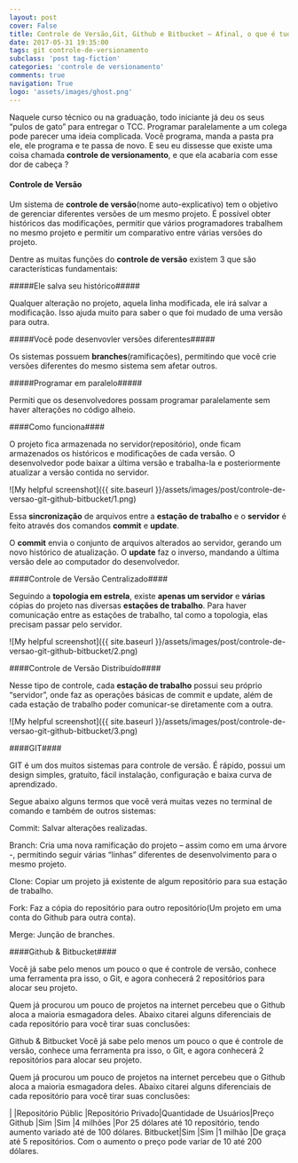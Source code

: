 ```yaml
---
layout: post
cover: False
title: Controle de Versão,Git, Github e Bitbucket – Afinal, o que é tudo isso ?
date: 2017-05-31 19:35:00
tags: git controle-de-versionamento
subclass: 'post tag-fiction'
categories: 'controle de versionamento'
comments: true
navigation: True
logo: 'assets/images/ghost.png'
---
```


Naquele curso técnico ou na graduação, todo iniciante já deu os seus “pulos de gato” para entregar o TCC. Programar paralelamente a um colega pode parecer uma ideia complicada. Você programa, manda a pasta pra ele, ele programa e te passa de novo. E seu eu dissesse que existe uma coisa chamada **controle de versionamento**, e que ela acabaria com esse dor de cabeça ?

#### Controle de Versão ####

Um sistema de **controle de versão**(nome auto-explicativo) tem o objetivo de gerenciar diferentes versões de um mesmo projeto. É possível obter históricos das modificações, permitir que vários programadores trabalhem no mesmo projeto e permitir um comparativo entre várias versões do projeto.

Dentre as muitas funções do **controle de versão** existem 3 que são características fundamentais:

#####Ele salva seu histórico#####

Qualquer alteração no projeto, aquela linha modificada, ele irá salvar a modificação. Isso ajuda muito para saber o que foi mudado de uma versão para outra.

#####Você pode desenvovler versões diferentes#####

Os sistemas possuem **branches**(ramificações), permitindo que você crie versões diferentes do mesmo sistema sem afetar outros.

#####Programar em paralelo#####

Permiti que os desenvolvedores possam programar paralelamente sem haver alterações no código alheio.

####Como funciona####

O projeto fica armazenada no servidor(repositório), onde ficam armazenados os históricos e modificações de cada versão. O desenvolvedor pode baixar a última versão e trabalha-la e posteriormente atualizar a versão contida no servidor.

![My helpful screenshot]({{ site.baseurl }}/assets/images/post/controle-de-versao-git-github-bitbucket/1.png)

Essa **sincronização** de arquivos entre a **estação de trabalho** e o **servidor** é feito através dos comandos **commit** e **update**.

O **commit** envia o conjunto de arquivos alterados ao servidor, gerando um novo histórico de atualização. O **update** faz o inverso, mandando a última versão dele ao computador do desenvolvedor.

####Controle de Versão Centralizado####

Seguindo a **topologia em estrela**, existe **apenas um servidor** e **várias** cópias do projeto nas diversas **estações de trabalho**. Para haver comunicação entre as estações de trabalho, tal como a topologia, elas precisam passar pelo servidor.

![My helpful screenshot]({{ site.baseurl }}/assets/images/post/controle-de-versao-git-github-bitbucket/2.png)

####Controle de Versão Distribuído####

Nesse tipo de controle, cada **estação de trabalho** possui seu próprio “servidor”, onde faz as operações básicas de commit e update, além de cada estação de trabalho poder comunicar-se diretamente com a outra.

![My helpful screenshot]({{ site.baseurl }}/assets/images/post/controle-de-versao-git-github-bitbucket/3.png)

####GIT####

GIT é um dos muitos sistemas para controle de versão. É rápido, possui um design simples, gratuito, fácil instalação, configuração e baixa curva de aprendizado.

Segue abaixo alguns termos que você verá muitas vezes no terminal de comando e também de outros sistemas:

Commit: Salvar alterações realizadas.

Branch:  Cria uma nova ramificação do projeto – assim como em uma árvore -, permitindo seguir várias “linhas” diferentes de desenvolvimento para o mesmo projeto.

Clone: Copiar um projeto já existente de algum repositório para sua estação de trabalho.

Fork: Faz a cópia do repositório para outro repositório(Um projeto em uma conta do Github para outra conta).

Merge: Junção de branches.

####Github & Bitbucket####

Você já sabe pelo menos um pouco o que é controle de versão, conhece uma ferramenta pra isso, o Git, e agora conhecerá 2 repositórios para alocar seu projeto.

Quem já procurou um pouco de projetos na internet percebeu que o Github aloca a maioria esmagadora deles. Abaixo citarei alguns diferenciais de cada repositório para você tirar suas conclusões:

Github & Bitbucket
Você já sabe pelo menos um pouco o que é controle de versão, conhece uma ferramenta pra isso, o Git, e agora conhecerá 2 repositórios para alocar seu projeto.

Quem já procurou um pouco de projetos na internet percebeu que o Github aloca a maioria esmagadora deles. Abaixo citarei alguns diferenciais de cada repositório para você tirar suas conclusões:

|        |Repositório Públic  |Repositório Privado|Quantidade de Usuários|Preço
Github   |Sim	              |Sim	              |4 milhões	         |Por 25 dólares até 10 repositório, tendo aumento variado até de 100 dólares.
Bitbucket|Sim  	              |Sim	              |1 milhão	             |De graça até 5 repositórios. Com o aumento o preço pode variar de 10 até 200 dólares.